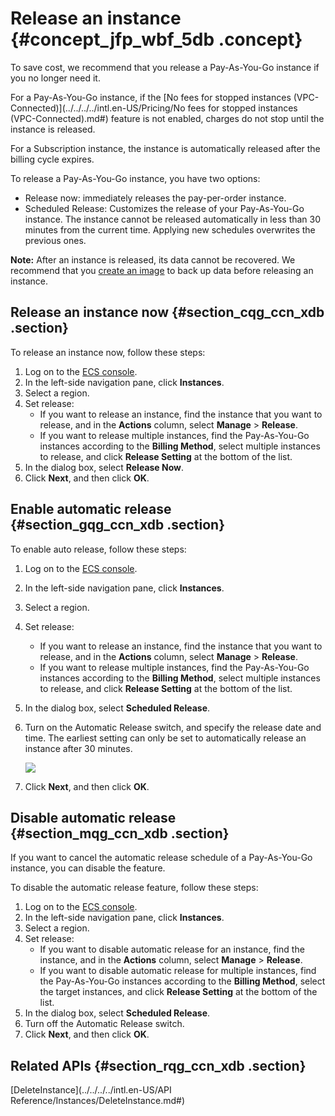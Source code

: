 # Release an instance {#concept_jfp_wbf_5db .concept}

To save cost, we recommend that you release a Pay-As-You-Go instance if you no longer need it.

For a Pay-As-You-Go instance, if the [No fees for stopped instances \(VPC-Connected\)](../../../../intl.en-US/Pricing/No fees for stopped instances (VPC-Connected).md#) feature is not enabled, charges do not stop until the instance is released.

For a Subscription instance, the instance is automatically released after the billing cycle expires.

To release a Pay-As-You-Go instance, you have two options:

-   Release now: immediately releases the pay-per-order instance.
-   Scheduled Release: Customizes the release of your Pay-As-You-Go instance. The instance cannot be released automatically in less than 30 minutes from the current time. Applying new schedules overwrites the previous ones.

**Note:** After an instance is released, its data cannot be recovered. We recommend that you [create an image](https://help.aliyun.com/document_detail/25455.html#concept_eps_gbl_xdb) to back up data before releasing an instance.

## Release an instance now {#section_cqg_ccn_xdb .section}

To release an instance now, follow these steps:

1.  Log on to the [ECS console](https://ecs.console.aliyun.com/?spm=a2c4g.11186623.2.9.FNEORG#/home).
2.  In the left-side navigation pane, click **Instances**.
3.  Select a region.
4.  Set release:
    -   If you want to release an instance, find the instance that you want to release, and in the **Actions** column, select **Manage** \> **Release**.
    -   If you want to release multiple instances, find the Pay-As-You-Go instances according to the **Billing Method**, select multiple instances to release, and click **Release Setting** at the bottom of the list.
5.  In the dialog box, select **Release Now**.
6.  Click **Next**, and then click **OK**.

## Enable automatic release {#section_gqg_ccn_xdb .section}

To enable auto release, follow these steps:

1.  Log on to the [ECS console](https://ecs.console.aliyun.com/?spm=a2c4g.11186623.2.9.FNEORG#/home).
2.  In the left-side navigation pane, click **Instances**.
3.  Select a region.
4.  Set release:
    -   If you want to release an instance, find the instance that you want to release, and in the **Actions** column, select **Manage** \> **Release**.
    -   If you want to release multiple instances, find the Pay-As-You-Go instances according to the **Billing Method**, select multiple instances to release, and click **Release Setting** at the bottom of the list.
5.  In the dialog box, select **Scheduled Release**.
6.  Turn on the Automatic Release switch, and specify the release date and time. The earliest setting can only be set to automatically release an instance after 30 minutes.

    ![](http://static-aliyun-doc.oss-cn-hangzhou.aliyuncs.com/assets/img/9651/15354714885454_en-US.png)

7.  Click **Next**, and then click **OK**.

## Disable automatic release {#section_mqg_ccn_xdb .section}

If you want to cancel the automatic release schedule of a Pay-As-You-Go instance, you can disable the feature.

To disable the automatic release feature, follow these steps:

1.  Log on to the [ECS console](https://ecs.console.aliyun.com/?spm=a2c4g.11186623.2.9.FNEORG#/home).
2.  In the left-side navigation pane, click **Instances**.
3.  Select a region.
4.  Set release:
    -   If you want to disable automatic release for an instance, find the instance, and in the **Actions** column, select **Manage** \> **Release**.
    -   If you want to disable automatic release for multiple instances, find the Pay-As-You-Go instances according to the **Billing Method**, select the target instances, and click **Release Setting** at the bottom of the list.
5.  In the dialog box, select **Scheduled Release**.
6.  Turn off the Automatic Release switch.
7.  Click **Next**, and then click **OK**.

## Related APIs {#section_rqg_ccn_xdb .section}

[DeleteInstance](../../../../intl.en-US/API Reference/Instances/DeleteInstance.md#)

